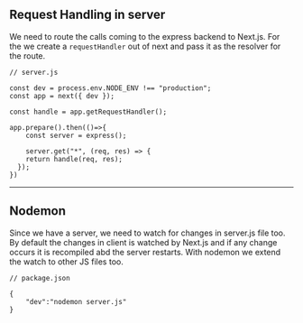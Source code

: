 ## Request Handling in server

We need to route the calls coming to the express backend to Next.js. For the we create a `requestHandler` out of next and pass it as the resolver for the route.

`// server.js`
```
const dev = process.env.NODE_ENV !== "production";
const app = next({ dev });

const handle = app.getRequestHandler();

app.prepare().then(()=>{
    const server = express();

    server.get("*", (req, res) => {
    return handle(req, res);
  });
})
```

---

## Nodemon

Since we have a server, we need to watch for changes in server.js file too. By default the changes in client is watched by Next.js and if any change occurs it is recompiled abd the server restarts. With nodemon we extend the watch to other JS files too.

`// package.json`
```
{
    "dev":"nodemon server.js"
}
```